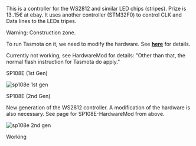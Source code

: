This is a controller for the WS2812 and similar LED chips (stripes). Prize is 13..15€ at ebay.
It uses another controller (STM32F0) to control CLK and Data lines to the LEDs tripes.

Warning: Construction zone.

To run Tasmota on it, we need to modify the hardware. See [**here**](SP108E-HardwareMod.md) for details.

Currently not working, see HardwareMod for details: "Other than that, the normal flash instruction for Tasmota do apply."

SP108E (1st Gen)

![sp108e 1st gen](https://user-images.githubusercontent.com/19874899/46249748-c2c48980-c42e-11e8-9b35-2cbfc38d2fb9.jpg)

SP108E (2nd Gen)

New generation of the WS2812 controller. A modification of the hardware is also necessary. See page for SP108E-HardwareMod from above.

![sp108e 2nd gen](https://user-images.githubusercontent.com/6609851/105413393-53de5080-5c36-11eb-992f-1fd67ee9c34b.jpg)

Working 
